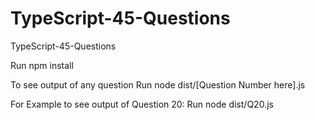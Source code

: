 # TypeScript-45-Questions
TypeScript-45-Questions

Run npm install

To see output of any question
Run node dist/[Question Number here].js

For Example to see output of Question 20:
Run node dist/Q20.js
